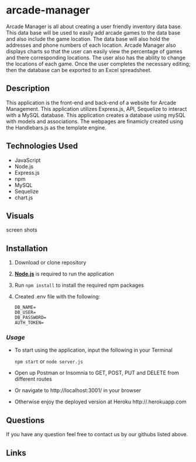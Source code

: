 # arcade-manager
Arcade Manager is all about creating a user friendly inventory data base. This data base will be used to easily add arcade games to the data base and also include the game location. The data base will also hold the addresses and phone numbers of each location. 
Arcade Manager also displays charts so that the user can easily view the percentage of games and there corresponding locations. The user also has the ability to change the locations of each game. Once the user completes the necessary editing; then the database can be exported to an Excel spreadsheet.

## Description

This application is the front-end and back-end of a website for Arcade Management.
This application utilizes Express.js, API, Sequelize to interact with a MySQL database.
This application creates a database using mySQL with models and associations.
The webpages are finamicly created using the Handlebars.js as the template engine.


## Technologies Used
- JavaScript
- Node.js
- Express.js
- npm
- MySQL
- Sequelize
- chart.js


## Visuals

screen shots


## Installation

1.  Download or clone repository
2.  [**Node.js**](https://nodejs.org/en/about/) is required to run the application
3.  Run `npm install` to install the required npm packages
4.  Created .env file with the following:

        DB_NAME=
        DB_USER=
        DB_PASSWORD=
        AUTH_TOKEN=

### _Usage_

- To start using the application, input the following in your Terminal

  `npm start` or `node server.js`

- Open up Postman or Insomnia to GET, POST, PUT and DELETE from different routes

- Or navigate to http://localhost:3001/ in your browser

- Otherwise enjoy the deployed version at Heroku http://.herokuapp.com

## Questions

If you have any question feel free to contact us by our githubs listed above.


## Links
